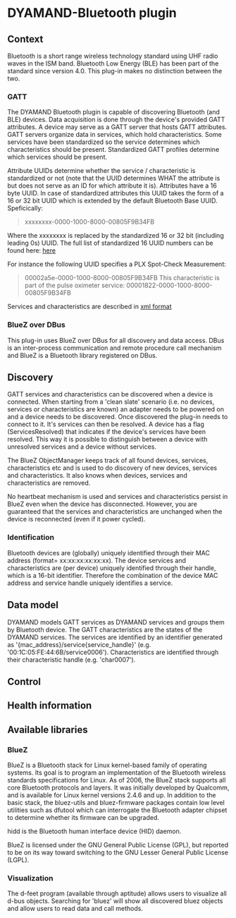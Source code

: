 # DYAMAND-Bluetooth plugin

## Context
Bluetooth is a short range wireless technology standard  using UHF radio waves in the ISM band. Bluetooth Low Energy (BLE) has been part of the standard since version 4.0. This plug-in makes no distinction between the two.

### GATT
The DYAMAND Bluetooth plugin is capable of discovering Bluetooth (and BLE) devices. Data acquisition is done through the device's provided GATT attributes.
A device may serve as a GATT server that hosts GATT attributes. GATT servers organize data in services, which hold characteristics. Some services have been standardized so the service determines which characteristics should be present. Standardized GATT profiles determine which services should be present.

Attribute UUIDs determine whether the service / characteristic is standardized or not (note that the UUID determines WHAT the attribute is but does not serve as an ID for which attribute it is). Attributes have a 16 byte UUID. In case of standardized attributes this UUID takes the form of a 16 or 32 bit UUID which is extended by the default Bluetooth Base UUID. Speficically: 

> xxxxxxxx-0000-1000-8000-00805F9B34FB

Where the xxxxxxxx is replaced by the standardized 16 or 32 bit (including leading 0s) UUID. The full list of standardized 16 UUID numbers can be found here:  [here](https://btprodspecificationrefs.blob.core.windows.net/assigned-values/16-bit%20UUID%20Numbers%20Document.pdf)

For instance the following UUID specifies a PLX Spot-Check Measurement:
> 00002a5e-0000-1000-8000-00805F9B34FB
This characteristic is part of the pulse oximeter service:
> 00001822-0000-1000-8000-00805F9B34FB

Services and characteristics are described in [xml format](https://www.bluetooth.com/wp-content/uploads/Sitecore-Media-Library/Gatt/Xml/Characteristics/org.bluetooth.characteristic.plx_spot_check_measurement.xml)

### BlueZ over DBus

This plug-in uses BlueZ over DBus for all discovery and data access. DBus is an inter-process communication and remote procedure call mechanism and BlueZ is a Bluetooth library registered on DBus.

## Discovery

GATT services and characteristics can be discovered when a device is connected. When starting from a 'clean slate' scenario (i.e. no devices, services or characteristics are known) an adapter needs to be powered on and a device needs to be discovered. Once discovered the plug-in needs to connect to it. It's services can then be resolved. A device has a flag (ServicesResolved) that indicates if the device's services have been resolved. This way it is possible to distinguish between a device with unresolved services and a device without services.

The BlueZ ObjectManager keeps track of all found devices, services, characteristics etc and is used to do discovery of new devices, services and characteristics. It also knows when devices, services and characteristics are removed.

No heartbeat mechanism is used and services and characteristics persist in BlueZ even when the device has disconnected. However, you are guaranteed that the services and characteristics are unchanged when the device is reconnected (even if it power cycled).

### Identification
Bluetooth devices are (globally) uniquely identified through their MAC address (format= xx:xx:xx:xx:xx:xx). The device services and characteristics are (per device) uniquely identified through their handle, which is a 16-bit identifier. Therefore the combination of the device MAC address and service handle uniquely identifies a service.

## Data model

DYAMAND models GATT services as DYAMAND services and groups them by Bluetooth device. The GATT characteristics are the states of the DYAMAND services. The services are identified by an identifier generated as '{mac_address}/service{service_handle}' (e.g. '00:1C:05:FE:44:6B/service0006'). Characteristics are identified through their characteristic handle (e.g. 'char0007').

## Control

## Health information

## Available libraries

### BlueZ
BlueZ is a Bluetooth stack for Linux kernel-based family of operating systems. Its goal is to program an implementation of the Bluetooth wireless standards specifications for Linux. As of 2006, the BlueZ stack supports all core Bluetooth protocols and layers. It was initially developed by Qualcomm, and is available for Linux kernel versions 2.4.6 and up. In addition to the basic stack, the bluez-utils and bluez-firmware packages contain low level utilities such as dfutool which can interrogate the Bluetooth adapter chipset to determine whether its firmware can be upgraded.

hidd is the Bluetooth human interface device (HID) daemon.

BlueZ is licensed under the GNU General Public License (GPL), but reported to be on its way toward switching to the GNU Lesser General Public License (LGPL). 

### Visualization
The d-feet program (available through aptitude) allows users to visualize all d-bus objects. Searching for 'bluez' will show all discovered bluez objects and allow users to read data and call methods.

